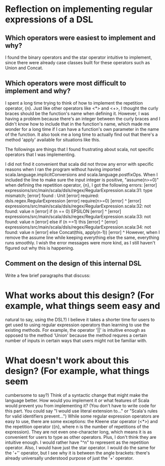 # Reflection on implementing regular expressions of a DSL

## Which operators were easiest to implement and why?
I found the binary operators and the star operator intuitive to implement, 
since there were already case classes built for these operators such as Union and
Concat. 

## Which operators were most difficult to implement and why?
I spent a long time trying to think of how to implement the repetition operator,
{n}. Just like other operators like <*> and <+>, I thought the curly braces 
should be the function's name when defining it. However, I was having a problem because there's an integer between the curly braces and I didn't know how to 
include that in the function's name, which made me wonder for a long time if I 
can have a function's own parameter in the name of the function. It also took 
me a long time to actually find out that there's a method 'apply' available for 
situations like this. 

The followings are things that I found frustrating about scala, not specific
operators that I was implementing. 

I did not find it convenient that scala did not throw any error with specific
   reasons when I ran the program without having imported scala.language.implicitConversions and scala.language.postfixOps.
   When I included the line to make sure the input integer is positive, "assume(n>=0)" when defining the repetition operator, {n}, I got the following errors:
    [error] expressions/src/main/scala/dsls/regex/RegularExpression.scala:31: type mismatch;
	[error]  found   : Unit
	[error]  required: dsls.regex.RegularExpression
	[error]     require(n>=0)
	[error]            ^
    [error] expressions/src/main/scala/dsls/regex/RegularExpression.scala:32: not found: value n
	[error]     if (n == 0) EPSILON
	[error]         ^
	[error] expressions/src/main/scala/dsls/regex/RegularExpression.scala:33: not found: value n
	[error]     else if (n ==1) this
	[error]              ^
    [error] expressions/src/main/scala/dsls/regex/RegularExpression.scala:34: not found: value n
	[error]     else Concat(this, apply(n-1))
	[error]                             ^
	However, when I remove the assume line while keeping everything else the 
	same, everything runs smoothly. I wish the error messages were more kind,
	as I still haven't figured out why this is happening. 



## Comment on the design of this internal DSL

Write a few brief paragraphs that discuss:
   # What works about this design? (For example, what things seem easy and
   natural to say, using the DSL?)
   I believe it takes a shorter time for users to get used to using regular
   expression operators than learning to use the existing methods. For example,
   the operator '||' is intuitive enough as opposed to the method 'Union' because 
   the method requres a certain number of inputs in certain ways that users might
   not be familiar with. 

   # What doesn't work about this design? (For example, what things seem
   cumbersome to say?) Think of a syntactic change that might make the language
   better. How would you implement it _or_ what features of Scala would prevent 
   you from implementing it? (You don't have to write code for this part. You 
   could say "I would use literal extension to..." or "Scala's rules for valid
   identifiers prevent...")
   While some regular expression operators are easy to use, there are some 
   exceptions: the Kleene star operator (<*>) and the repetition operator ({n}, 
   where n is the number of repetitions of the expression). They are not even
   one-character long, which means it is as convenient for users to type as other
   operators. Plus, I don't think they are intuitive enough. I would rather have
   "^n" to represent as the repetition operator. Also, I would have just the star 
   operator. I would do the same for the '+'' operator, but I see why it is between
   the angle brackets: there's already universally understood purpose of just the 
   '+' operator.


  